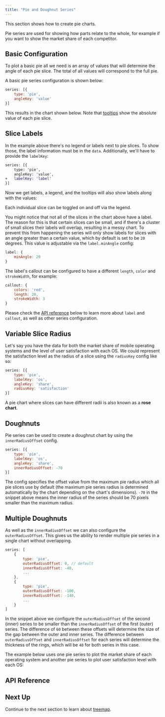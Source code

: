 ```yaml
---
title: "Pie and Doughnut Series"
---
```


This section shows how to create pie charts.

Pie series are used for showing how parts relate to the whole, for example if you want to show the market share of each competitor.

## Basic Configuration

To plot a basic pie all we need is an array of values that will determine the angle of each pie slice. The total of all values will correspond to the full pie.

A basic pie series configuration is shown below:

```js
series: [{
    type: 'pie',
    angleKey: 'value'
}]
```
This results in the chart shown below. Note that [tooltips](/charts-tooltips/) show the absolute value of each pie slice.

<chart-example title='Basic Pie Chart' name='basic-pie' type='generated'></chart-example>

## Slice Labels

In the example above there's no legend or labels next to pie slices. To show those, the label information must be in the `data`. Additionally, we'll have to provide the `labelKey`:

```diff
series: [{
    type: 'pie',
    angleKey: 'value',
+   labelKey: 'label'
}]
```

Now we get labels, a legend, and the tooltips will also show labels along with the values:

<chart-example title='Pie Chart with Labels' name='pie-labels' type='generated'></chart-example>

Each individual slice can be toggled on and off via the legend.

You might notice that not all of the slices in the chart above have a label. The reason for this is that certain slices can be small, and if there's a cluster of small slices their labels will overlap, resulting in a messy chart. To prevent this from happening the series will only show labels for slices with an angle greater than a certain value, which by default is set to be `20` degrees. This value is adjustable via the `label.minAngle` config:


```js
label: {
    minAngle: 20
}
```

The label's callout can be configured to have a different `length`, `color` and `strokeWidth`, for example:

```js
callout: {
    colors: 'red',
    length: 20,
    strokeWidth: 3
}
```

Please check the [API reference](#api-reference) below to learn more about `label` and `callout`, as well as other series configuration.

## Variable Slice Radius

Let's say you have the data for both the market share of mobile operating systems and the level of user satisfaction with each OS. We could represent the satisfaction level as the radius of a slice using the `radiusKey` config like so:

```js
series: [{
    type: 'pie',
    labelKey: 'os',
    angleKey: 'share',
    radiusKey: 'satisfaction'
}]
```

A pie chart where slices can have different radii is also known as a **rose chart**.

<chart-example title='Slices with Different Radii' name='slice-radius' type='generated'></chart-example>

## Doughnuts

Pie series can be used to create a doughnut chart by using the `innerRadiusOffset` config.

```js
series: [{
    type: 'pie',
    labelKey: 'os',
    angleKey: 'share',
    innerRadiusOffset: -70
}]
```

The config specifies the offset value from the maximum pie radius which all pie slices use by default (the maximum pie series radius is determined automatically by the chart depending on the chart's dimensions). `-70` in the snippet above means the inner radius of the series should be 70 pixels smaller than the maximum radius.

<chart-example title='Doughnut Chart' name='doughnut-chart' type='generated'></chart-example>

## Multiple Doughnuts

As well as the `innerRadiusOffset` we can also configure the `outerRadiusOffset`. This gives us the ability to render multiple pie series in a single chart without overlapping.

```js
series: [
    {
        type: 'pie',
        outerRadiusOffset: 0, // default
        innerRadiusOffset: -40,
        ...
    },
    {
        type: 'pie',
        outerRadiusOffset: -100,
        innerRadiusOffset: -140,
        ...
    }
]
```

In the snippet above we configure the `outerRadiusOffset` of the second (inner) series to be smaller than the `innerRadiusOffset` of the first (outer) series. The difference of `60` between these offsets will determine the size of the gap between the outer and inner series. The difference between `outerRadiusOffset` and `innerRadiusOffset` for each series will determine the thickness of the rings, which will be `40` for both series in this case.

The example below uses one pie series to plot the market share of each operating system and another pie series to plot user satisfaction level with each OS:

<chart-example title='Multi-Doughnut Chart' name='multi-doughnut' type='generated'></chart-example>

## API Reference

<api-documentation source='charts-api/api-series.json' section='pie' config='{ "showSnippets": true }'></api-documentation>

## Next Up

Continue to the next section to learn about [treemap](/treemap-series/).
